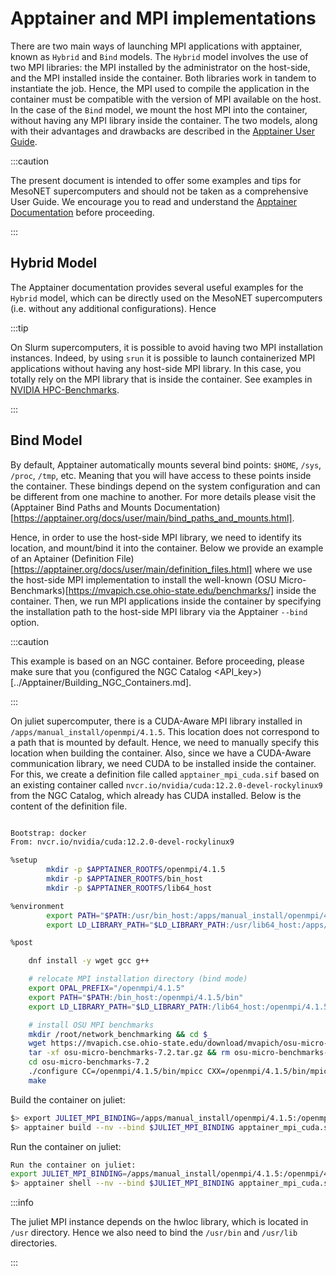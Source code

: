 # Apptainer and MPI implementations
There are two main ways of launching MPI applications with apptainer, known as `Hybrid` and `Bind` models. The `Hybrid` model involves the use of two MPI libraries: the MPI installed by the administrator on the host-side, and the MPI installed inside the container. Both libraries work in tandem to instantiate the job. Hence, the MPI used to compile the application in the container must be compatible with the version of MPI available on the host. In the case of the `Bind` model, we mount the host MPI into the container, without having any MPI library inside the container. The two models, along with their advantages and drawbacks are described in the [Apptainer User Guide](https://apptainer.org/docs/user/1.0/mpi.html).

:::caution

The present document is intended to offer some examples and tips for MesoNET supercomputers and should not be taken as a comprehensive User Guide. We encourage you to read and understand the [Apptainer Documentation](https://apptainer.org/docs/user/1.0/mpi.html) before proceeding.

:::

## Hybrid Model
The Apptainer documentation provides several useful examples for the `Hybrid` model, which can be directly used on the MesoNET supercomputers (i.e. without any additional configurations). Hence 


:::tip

On Slurm supercomputers, it is possible to avoid having two MPI installation instances. Indeed, by using `srun` it is possible to launch containerized MPI applications without having any host-side MPI library. In this case, you totally rely on the MPI library that is inside the container. See examples in [NVIDIA HPC-Benchmarks](../benchmarks/Nvidia_HPC_Benchmarks.md).

:::

## Bind Model 
By default, Apptainer automatically mounts several bind points: `$HOME`, `/sys`, `/proc`, `/tmp`, etc. Meaning that you will have access to these points inside the container. These bindings depend on the system configuration and can be different from one machine to another. For more details please visit the (Apptainer Bind Paths and Mounts Documentation)[https://apptainer.org/docs/user/main/bind_paths_and_mounts.html]. 

Hence, in order to use the host-side MPI library, we need to identify its location, and mount/bind it into the container. Below we provide an example of an Aptainer (Definition File)[https://apptainer.org/docs/user/main/definition_files.html] where we use the host-side MPI implementation to install the well-known (OSU Micro-Benchmarks)[https://mvapich.cse.ohio-state.edu/benchmarks/] inside the container. Then, we run MPI applications inside the container by specifying the installation path to the host-side MPI library via the Apptainer `--bind` option. 

:::caution

This example is based on an NGC container. Before proceeding, please make sure that you (configured the NGC Catalog <API_key>)[../Apptainer/Building_NGC_Containers.md].

:::

On juliet supercomputer, there is a CUDA-Aware MPI library installed in `/apps/manual_install/openmpi/4.1.5`. This location does not correspond to a path that is mounted by default. Hence, we need to manually specify this location when building the container. Also, since we have a CUDA-Aware communication library, we need CUDA to be installed inside the container. For this, we create a definition file called `apptainer_mpi_cuda.sif` based on an existing container called `nvcr.io/nvidia/cuda:12.2.0-devel-rockylinux9` from the NGC Catalog, which already 
has CUDA installed. Below is the content of the definition file.

```sh

Bootstrap: docker
From: nvcr.io/nvidia/cuda:12.2.0-devel-rockylinux9

%setup
        mkdir -p $APPTAINER_ROOTFS/openmpi/4.1.5
        mkdir -p $APPTAINER_ROOTFS/bin_host
        mkdir -p $APPTAINER_ROOTFS/lib64_host

%environment
        export PATH="$PATH:/usr/bin_host:/apps/manual_install/openmpi/4.1.5/bin"
        export LD_LIBRARY_PATH="$LD_LIBRARY_PATH:/usr/lib64_host:/apps/manual_install/openmpi/4.1.5/lib"

%post

    dnf install -y wget gcc g++

    # relocate MPI installation directory (bind mode)
    export OPAL_PREFIX="/openmpi/4.1.5"
    export PATH="$PATH:/bin_host:/openmpi/4.1.5/bin"
    export LD_LIBRARY_PATH="$LD_LIBRARY_PATH:/lib64_host:/openmpi/4.1.5/lib"

    # install OSU MPI benchmarks
    mkdir /root/network_benchmarking && cd $_
    wget https://mvapich.cse.ohio-state.edu/download/mvapich/osu-micro-benchmarks-7.2.tar.gz
    tar -xf osu-micro-benchmarks-7.2.tar.gz && rm osu-micro-benchmarks-7.2.tar.gz
    cd osu-micro-benchmarks-7.2
    ./configure CC=/openmpi/4.1.5/bin/mpicc CXX=/openmpi/4.1.5/bin/mpicxx --enable-cuda --with-cuda-include=/usr/local/cuda-12.2/include --with-cuda-libpath=/usr/local/cuda-12.2/lib64
    make

```

Build the container on juliet:
```sh
$> export JULIET_MPI_BINDING=/apps/manual_install/openmpi/4.1.5:/openmpi/4.1.5,/usr/bin:/bin_host,/usr/lib64:/lib64_host
$> apptainer build --nv --bind $JULIET_MPI_BINDING apptainer_mpi_cuda.sif apptainer_mpi_cuda.def
```

Run the container on juliet:
```sh
Run the container on juliet:
export JULIET_MPI_BINDING=/apps/manual_install/openmpi/4.1.5:/openmpi/4.1.5,/usr/bin:/bin_host,/usr/lib64:/lib64_host
$> apptainer shell --nv --bind $JULIET_MPI_BINDING apptainer_mpi_cuda.sif
```

:::info

The juliet MPI instance depends on the hwloc library, which is located in `/usr` directory. Hence we also need to bind the `/usr/bin` and `/usr/lib` directories.

:::
